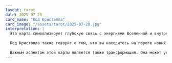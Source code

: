 ```yaml
---
layout: tarot
date: 2025-07-28
card_name: "Код Кристалла"
card_image: "/assets/tarot/2025-07-28.jpg"
interpretation: |
  Эта карта символизирует глубокую связь с энергиями Вселенной и внутреннюю гармонию. Она призывает вас обратить внимание на свои интуитивные способности и духовные практики. Сегодня может быть особенно удачный день для медитации, самопознания и работы с кристаллами. Погружение в свои чувства и эмоции поможет вам найти ответы на волнующие вопросы.
  
  Код Кристалла также говорит о том, что вы находитесь на пороге новых открытий. Возможно, вы столкнетесь с ситуациями, которые потребуют от вас чуткости и умения слушать свою интуицию. Это время, когда вы можете создать что-то уникальное, используя свои таланты и знания. Не бойтесь экспериментировать и доверяться своим внутренним ощущениям.
  
  Важным аспектом этой карты является также трансформация. Она может указывать на необходимость отпустить старые обиды или привычки, которые больше не служат вам. Освобождение от этого груза откроет двери для новых возможностей и позитивных изменений в вашей жизни. Воспользуйтесь этой энергией, чтобы двигаться вперед с уверенностью и решимостью.
---
```


